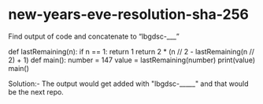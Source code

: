 # new-years-eve-resolution-sha-256

Find output of code and concatenate to “lbgdsc-___”

def lastRemaining(n):
        if n == 1:
            return 1
        return 2 * (n // 2 - lastRemaining(n // 2) + 1)
def main():
    number = 147
    value = lastRemaining(number)
    print(value)
main()

Solution:- The output would get added with "lbgdsc-_____" and that would be the next repo.
